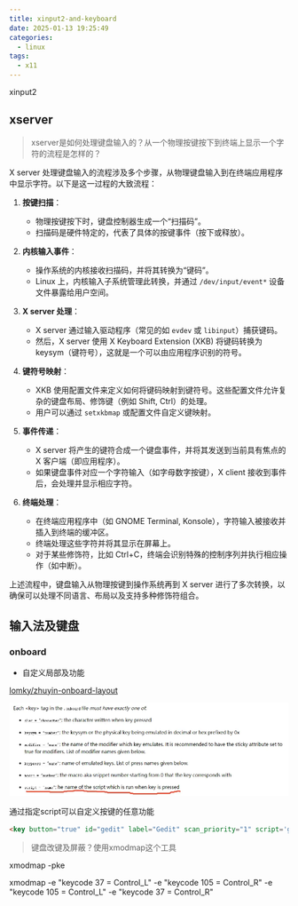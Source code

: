 ```yaml
---
title: xinput2-and-keyboard
date: 2025-01-13 19:25:49
categories:
  - linux
tags:
  - x11
---
```



xinput2 

## xserver

> xserver是如何处理键盘输入的？从一个物理按键按下到终端上显示一个字符的流程是怎样的？


X server 处理键盘输入的流程涉及多个步骤，从物理键盘输入到在终端应用程序中显示字符。以下是这一过程的大致流程：

1. **按键扫描**：
   - 物理按键按下时，键盘控制器生成一个“扫描码”。
   - 扫描码是硬件特定的，代表了具体的按键事件（按下或释放）。

2. **内核输入事件**：
   - 操作系统的内核接收扫描码，并将其转换为“键码”。
   - Linux 上，内核输入子系统管理此转换，并通过 `/dev/input/event*` 设备文件暴露给用户空间。

3. **X server 处理**：
   - X server 通过输入驱动程序（常见的如 `evdev` 或 `libinput`）捕获键码。
   - 然后，X server 使用 X Keyboard Extension (XKB) 将键码转换为 keysym（键符号），这就是一个可以由应用程序识别的符号。

4. **键符号映射**：
   - XKB 使用配置文件来定义如何将键码映射到键符号。这些配置文件允许复杂的键盘布局、修饰键（例如 Shift, Ctrl）的处理。
   - 用户可以通过 `setxkbmap` 或配置文件自定义键映射。

5. **事件传递**：
   - X server 将产生的键符合成一个键盘事件，并将其发送到当前具有焦点的 X 客户端（即应用程序）。
   - 如果键盘事件对应一个字符输入（如字母数字按键），X client 接收到事件后，会处理并显示相应字符。

6. **终端处理**：
   - 在终端应用程序中（如 GNOME Terminal, Konsole），字符输入被接收并插入到终端的缓冲区。
   - 终端处理这些字符并将其显示在屏幕上。
   - 对于某些修饰符，比如 Ctrl+C，终端会识别特殊的控制序列并执行相应操作（如中断）。

上述流程中，键盘输入从物理按键到操作系统再到 X server 进行了多次转换，以确保可以处理不同语言、布局以及支持多种修饰符组合。



## 输入法及键盘

### onboard

- 自定义局部及功能

[lomky/zhuyin-onboard-layout](https://github.com/lomky/zhuyin-onboard-layout)

![](../images/未命名-20250113193129688.webp)

通过指定script可以自定义按键的任意功能

```html
<key button="true" id="gedit" label="Gedit" scan_priority="1" script='gedit' />
```


> 键盘改键及屏蔽？使用xmodmap这个工具

xmodmap -pke

xmodmap -e "keycode 37 = Control_L" -e "keycode 105 = Control_R" -e "keycode 105 = Control_L" -e "keycode 37 = Control_R"